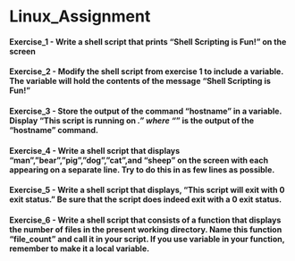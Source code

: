 # Linux_Assignment

#### Exercise_1 - Write a shell script that prints “Shell Scripting is Fun!” on the screen

#### Exercise_2 - Modify the shell script from exercise 1 to include a variable. The variable will hold the contents of the message “Shell Scripting is Fun!”

#### Exercise_3 - Store the output of the command “hostname” in a variable. Display “This script is running on _.” where “_” is the output of the “hostname” command.

#### Exercise_4 - Write a shell script that displays “man”,”bear”,”pig”,”dog”,”cat”,and “sheep” on the screen with each appearing on a separate line. Try to do this in as few lines as possible.

#### Exercise_5 - Write a shell script that displays, “This script will exit with 0 exit status.” Be sure that the script does indeed exit with a 0 exit status.

#### Exercise_6 - Write a shell script that consists of a function that displays the number of files in the present working directory. Name this function “file_count” and call it in your script. If you use variable in your function, remember to make it a local variable.
